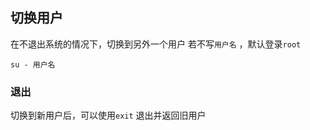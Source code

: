 ##  切换用户
在不退出系统的情况下，切换到另外一个用户
若不写`用户名` ，默认登录`root` 
```shell
su - 用户名
```


###   退出
切换到新用户后，可以使用`exit` 退出并返回旧用户
